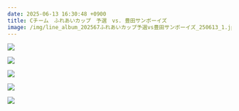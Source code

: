 ```yaml
---
date: 2025-06-13 16:30:48 +0900
title: Cチーム　ふれあいカップ　予選　vs. 豊田サンボーイズ
image: /img/line_album_202567ふれあいカップ予選vs豊田サンボーイズ_250613_1.jpg
---
```

![](/img/line_album_202567ふれあいカップ予選vs豊田サンボーイズ_250613_4.jpg)

![](/img/line_album_202567ふれあいカップ予選vs豊田サンボーイズ_250613_5.jpg)

![](/img/line_album_202567ふれあいカップ予選vs豊田サンボーイズ_250613_6.jpg)

![](/img/line_album_202567ふれあいカップ予選vs豊田サンボーイズ_250613_2.jpg)

![](/img/line_album_202567ふれあいカップ予選vs豊田サンボーイズ_250613_3.jpg)
